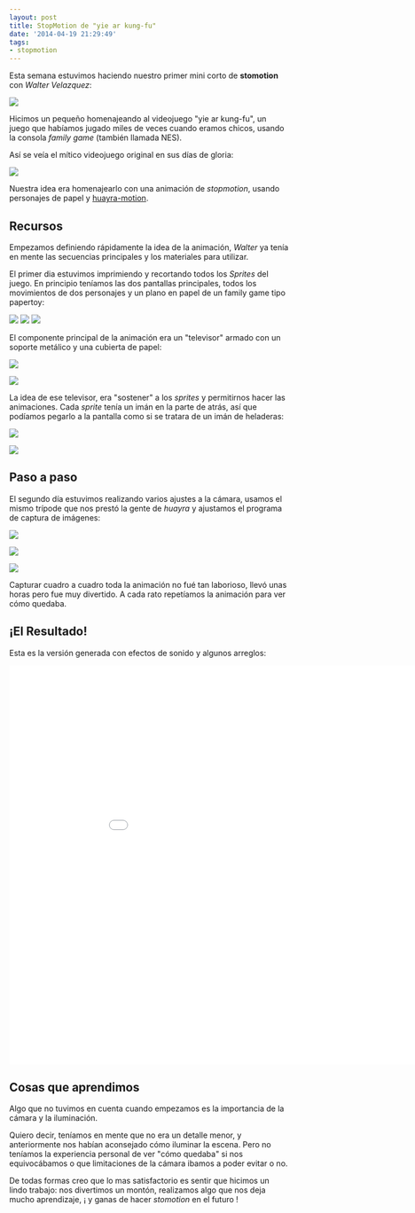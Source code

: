 ```yaml
---
layout: post
title: StopMotion de "yie ar kung-fu"
date: '2014-04-19 21:29:49'
tags:
- stopmotion
---
```


Esta semana estuvimos haciendo nuestro primer mini corto de **stomotion** con *Walter Velazquez*:

![](/images/2014/Apr/nueva.jpg)

Hicimos un pequeño homenajeando al videojuego "yie ar kung-fu", un juego que habíamos jugado miles de veces cuando eramos chicos, usando la consola *family game* (también llamada NES).

Así se veía el mítico videojuego original en sus días de gloria:

![](/images/2014/Apr/Yie_Ar_Kung_Fu__V1_2___J__201304102158068.jpg)

Nuestra idea era homenajearlo con una animación de *stopmotion*, usando personajes de papel y [huayra-motion](http://www.examplelab.com.ar/se-viene-huayra-motion/).


## Recursos

Empezamos definiendo rápidamente la idea de la animación, *Walter* ya tenía en mente las secuencias principales y los materiales para utilizar.

El primer dia estuvimos imprimiendo y recortando todos los *Sprites* del juego. En principio teníamos las dos pantallas principales, todos los movimientos de dos personajes y un plano en papel de un family game tipo papertoy:


![](/images/2014/Apr/2014_04_08_20_00_35.jpeg)
![](/images/2014/Apr/_imagen_807.jpg)
![](/images/2014/Apr/DSCN2250.jpeg)

El componente principal de la animación era un "televisor" armado con un soporte metálico y una cubierta de papel:

![](/images/2014/Apr/2014_04_08_20_00_12.jpeg)

![](/images/2014/Apr/2014_04_08_20_03_08.jpeg)


La idea de ese televisor, era "sostener" a los *sprites* y permitirnos hacer las animaciones. Cada *sprite* tenía un imán en la parte de atrás, así que podíamos pegarlo a la pantalla como si se tratara de un imán de heladeras:

![](/images/2014/Apr/2014_04_08_20_01_03.jpeg)

![](/images/2014/Apr/DSCN2244.jpeg)

## Paso a paso

El segundo día estuvimos realizando varios ajustes a la cámara, usamos el mismo trípode que nos prestó la gente de *huayra* y ajustamos el programa de captura de imágenes:

![](/images/2014/Apr/DSCN2246.jpeg)

![](/images/2014/Apr/2014_04_08_20_22_52.jpeg)

![](/images/2014/Apr/DSCN2254.jpeg)

Capturar cuadro a cuadro toda la animación no fué tan laborioso, llevó unas horas pero fue muy divertido. A cada rato repetíamos la animación para ver cómo quedaba.

## ¡El Resultado!

Esta es la versión generada con efectos de sonido y algunos arreglos:

<iframe width="960" height="720" src="//www.youtube.com/embed/bYPDYj5-4v8?rel=0" frameborder="0" allowfullscreen></iframe>

## Cosas que aprendimos

Algo que no tuvimos en cuenta cuando empezamos es la importancia de la cámara y la iluminación. 

Quiero decir, teníamos en mente que no era un detalle menor, y anteriormente nos habían aconsejado cómo iluminar la escena. Pero no teníamos la experiencia personal de ver "cómo quedaba" si nos equivocábamos o que limitaciones de la cámara ibamos a poder evitar o no.

De todas formas creo que lo mas satisfactorio es sentir que hicimos un lindo trabajo: nos divertimos un montón, realizamos algo que nos deja mucho aprendizaje, ¡ y ganas de hacer *stomotion* en el futuro !